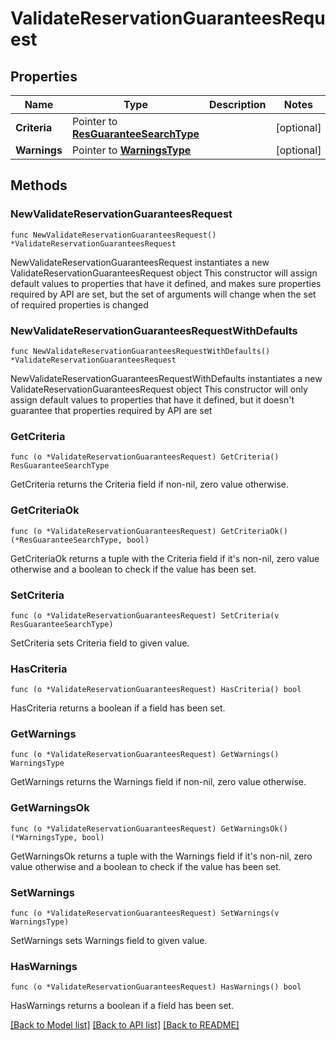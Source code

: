 # ValidateReservationGuaranteesRequest

## Properties

Name | Type | Description | Notes
------------ | ------------- | ------------- | -------------
**Criteria** | Pointer to [**ResGuaranteeSearchType**](ResGuaranteeSearchType.md) |  | [optional] 
**Warnings** | Pointer to [**WarningsType**](WarningsType.md) |  | [optional] 

## Methods

### NewValidateReservationGuaranteesRequest

`func NewValidateReservationGuaranteesRequest() *ValidateReservationGuaranteesRequest`

NewValidateReservationGuaranteesRequest instantiates a new ValidateReservationGuaranteesRequest object
This constructor will assign default values to properties that have it defined,
and makes sure properties required by API are set, but the set of arguments
will change when the set of required properties is changed

### NewValidateReservationGuaranteesRequestWithDefaults

`func NewValidateReservationGuaranteesRequestWithDefaults() *ValidateReservationGuaranteesRequest`

NewValidateReservationGuaranteesRequestWithDefaults instantiates a new ValidateReservationGuaranteesRequest object
This constructor will only assign default values to properties that have it defined,
but it doesn't guarantee that properties required by API are set

### GetCriteria

`func (o *ValidateReservationGuaranteesRequest) GetCriteria() ResGuaranteeSearchType`

GetCriteria returns the Criteria field if non-nil, zero value otherwise.

### GetCriteriaOk

`func (o *ValidateReservationGuaranteesRequest) GetCriteriaOk() (*ResGuaranteeSearchType, bool)`

GetCriteriaOk returns a tuple with the Criteria field if it's non-nil, zero value otherwise
and a boolean to check if the value has been set.

### SetCriteria

`func (o *ValidateReservationGuaranteesRequest) SetCriteria(v ResGuaranteeSearchType)`

SetCriteria sets Criteria field to given value.

### HasCriteria

`func (o *ValidateReservationGuaranteesRequest) HasCriteria() bool`

HasCriteria returns a boolean if a field has been set.

### GetWarnings

`func (o *ValidateReservationGuaranteesRequest) GetWarnings() WarningsType`

GetWarnings returns the Warnings field if non-nil, zero value otherwise.

### GetWarningsOk

`func (o *ValidateReservationGuaranteesRequest) GetWarningsOk() (*WarningsType, bool)`

GetWarningsOk returns a tuple with the Warnings field if it's non-nil, zero value otherwise
and a boolean to check if the value has been set.

### SetWarnings

`func (o *ValidateReservationGuaranteesRequest) SetWarnings(v WarningsType)`

SetWarnings sets Warnings field to given value.

### HasWarnings

`func (o *ValidateReservationGuaranteesRequest) HasWarnings() bool`

HasWarnings returns a boolean if a field has been set.


[[Back to Model list]](../README.md#documentation-for-models) [[Back to API list]](../README.md#documentation-for-api-endpoints) [[Back to README]](../README.md)


